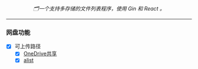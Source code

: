 <div align="center">
  <p><em>🗂️一个支持多存储的文件列表程序，使用 Gin 和 React 。</em></p>
  </a>
</div>

----

### 网盘功能

- [x] 可上传路径
  - [x] [OneDrive共享](https://wpan.jdv.workers.dev/OneDrive共享/)
  - [x] [alist](https://wpan.jdv.workers.dev/aliyun/Upload/)
